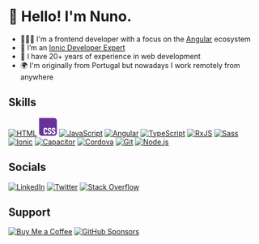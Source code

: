 # 👋 Hello! I'm Nuno.

- 👨🏻‍💻 I'm a frontend developer with a focus on the [Angular](https://angular.io/) ecosystem
- 📱 I’m an [Ionic Developer Expert](https://ionic.io/community#insiders)
- 💪 I have 20+ years of experience in web development
- 🌍 I'm originally from Portugal but nowadays I work remotely from anywhere
<!-- - 🌱 I work at Pulse Labs, helping advance the agrotech industry -->

## Skills

<a href="https://developer.mozilla.org/en-US/docs/Glossary/HTML5" target="_blank" rel="noreferrer"><img src="https://raw.githubusercontent.com/danielcranney/profileme-dev/main/public/icons/skills/html5-colored.svg" width="36" height="36" alt="HTML" title="HTML"></a>
<a href="https://www.w3.org/TR/CSS/#css" target="_blank" rel="noreferrer"><img src="https://raw.githubusercontent.com/danielcranney/profileme-dev/main/public/icons/skills/css3-colored.svg" width="36" height="36" alt="CSS" title="CSS"></a>
<a href="https://developer.mozilla.org/en-US/docs/Web/JavaScript" target="_blank" rel="noreferrer"><img src="https://raw.githubusercontent.com/danielcranney/profileme-dev/main/public/icons/skills/javascript-colored.svg" width="36" height="36" alt="JavaScript" title="JavaScript"></a>
<a href="https://angular.io/" target="_blank" rel="noreferrer"><img src="https://raw.githubusercontent.com/danielcranney/profileme-dev/main/public/icons/skills/angularjs-colored.svg" width="36" height="36" alt="Angular" title="Angular"></a>
<a href="https://www.typescriptlang.org/" target="_blank" rel="noreferrer"><img src="https://raw.githubusercontent.com/danielcranney/profileme-dev/main/public/icons/skills/typescript-colored.svg" width="36" height="36" alt="TypeScript" title="TypeScript"></a>
<a href="https://rxjs.dev/" target="_blank" rel="noreferrer"><img src="https://rxjs.dev/generated/images/marketing/home/Rx_Logo-512-512.png" width="36" height="36" alt="RxJS" title="RxJS"></a>
<a href="https://sass-lang.com/" target="_blank" rel="noreferrer"><img src="https://raw.githubusercontent.com/danielcranney/profileme-dev/main/public/icons/skills/sass-colored.svg" width="36" height="36" alt="Sass" title="Sass"></a>
<a href="https://ionicframework.com/" target="_blank" rel="noreferrer"><img src="https://ionic.io/_next/image?url=https%3A%2F%2Fimages.prismic.io%2Fionicframeworkcom%2F8e664efd-fcfd-4040-a3aa-cb1f4a5da31e_ionic-io-index-app-dev-ionic-logo.png&w=128&q=75" width="36" height="36" alt="Ionic" title="Ionic"></a>
<a href="https://capacitorjs.com/" target="_blank" rel="noreferrer"><img src="https://ionic.io/_next/image?url=https%3A%2F%2Fimages.prismic.io%2Fionicframeworkcom%2F557172e6-a8fd-4f20-9dd5-4992b14d92cc_ionic-io-index-app-dev-cap-logo.png&w=128&q=75" width="36" height="36" alt="Capacitor" title="Capacitor"></a>
<a href="https://cordova.apache.org/" target="_blank" rel="noreferrer"><img src="https://cordova.apache.org/static/img/cordova_bot.png" width="36" height="36" alt="Cordova" title="Cordova"></a>
<a href="https://git-scm.com/" target="_blank" rel="noreferrer"><img src="https://git-scm.com/images/logos/downloads/Git-Icon-1788C.svg" width="36" height="36" alt="Git" title="Git"></a>
<a href="https://nodejs.org/" target="_blank" rel="noreferrer"><img src="https://raw.githubusercontent.com/danielcranney/profileme-dev/main/public/icons/skills/nodejs-colored.svg" width="36" height="36" alt="Node.js" title="Node.js"></a>

## Socials

<a href="https://www.linkedin.com/in/nunoarruda/" target="_blank" rel="noreferrer"><img src="https://raw.githubusercontent.com/danielcranney/profileme-dev/main/public/icons/socials/linkedin.svg" width="32" height="32" alt="LinkedIn" title="LinkedIn"></a>
<a href="https://twitter.com/nunoarruda" target="_blank" rel="noreferrer"><img src="https://raw.githubusercontent.com/danielcranney/profileme-dev/main/public/icons/socials/twitter.svg" width="32" height="32" alt="Twitter" title="Twitter"></a>
<a href="https://stackoverflow.com/users/2892404/nunoarruda" target="_blank" rel="noreferrer"><img src="https://www.vectorlogo.zone/logos/stackoverflow/stackoverflow-icon.svg" width="32" height="32" alt="Stack Overflow" title="Stack Overflow"></a>

## Support

<a href="https://www.buymeacoffee.com/nunoarruda"><img src="https://cdn.buymeacoffee.com/buttons/v2/default-yellow.png" height="50" width="210" alt="Buy Me a Coffee" title="Buy Me a Coffee"></a>
<a href="https://github.com/sponsors/nunoarruda"><img src="https://img.shields.io/static/v1?label=Sponsor&message=%E2%9D%A4&logo=GitHub&color=%23fe8e86" height="50" alt="GitHub Sponsors" title="GitHub Sponsors"></a>
